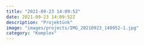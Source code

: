 ```yaml
---
title: "2021-09-23 14:09:52"
date: 2021-09-23 14:09:52Z
description: "Projektünk"
image: "images/projects/IMG_20210923_140952-1.jpg"
category: "Komplex"
---
```

